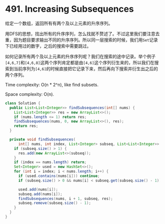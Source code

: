 # 491. Increasing Subsequences

给定一个数组，返回所有有两个及以上元素的升序序列。

用DFS的思想，找出所有的升序序列，怎么找就不赘述了。不过这里我们要注意去重，因为题目要求输出不同的升序序列。所以同一层搜索的时候，我们用`Set`记录下已经用过的数字，之后的搜索中需要跳过。

如何记录所有两个及以上元素的升序序列呢？我们在搜索的途中记录。举个例子`[4,6,7]`和`[4,6,8]`这两个序列肯定都是由`[4,6]`这个序列衍生来的，所以我们在搜索到当前序列为`[4,6]`的时候直接把它记录下来，然后再向下搜索并衍生出之后的两个序列。

Time complexity: O(n * 2^n), like find subsets.

Space complexity: O(n).

```java
class Solution {
  public List<List<Integer>> findSubsequences(int[] nums) {
    List<List<Integer>> res = new ArrayList<>();
    if (nums.length <= 1) return res;
    findSubsequences(nums, 0, new ArrayList<>(), res);
    return res;
  }

  private void findSubsequences(
      int[] nums, int index, List<Integer> subseq, List<List<Integer>> res) {
    if (subseq.size() > 1) {
      res.add(new ArrayList<>(subseq));
    }
    if (index == nums.length) return;
    Set<Integer> used = new HashSet<>();
    for (int i = index; i < nums.length; i++) {
      if (used.contains(nums[i])) continue;
      if (subseq.size() > 0 && nums[i] < subseq.get(subseq.size() - 1)) continue;

      used.add(nums[i]);
      subseq.add(nums[i]);
      findSubsequences(nums, i + 1, subseq, res);
      subseq.remove(subseq.size() - 1);
    }
  }
}
```